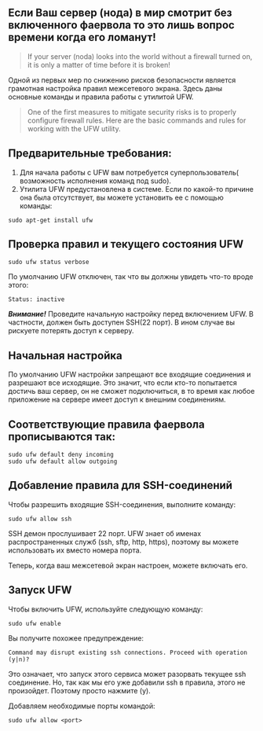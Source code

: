 ## Если Ваш сервер (нода) в мир смотрит без включенного фаервола то это лишь вопрос времени когда его ломанут!<br>
> If your server (noda) looks into the world without a firewall turned on, it is only a matter of time before it is broken!

Одной из первых мер по снижению рисков безопасности является грамотная настройка правил межсетевого экрана. Здесь даны основные команды и правила работы с утилитой UFW.
> One of the first measures to mitigate security risks is to properly configure firewall rules. Here are the basic commands and rules for working with the UFW utility.

## Предварительные требования:

1. Для начала работы с UFW вам потребуется суперпользователь( возможность исполнения команд под sudo).  
2. Утилита  UFW предустановлена в системе. Если по какой-то причине она была отсутствует, вы можете установить ее  с помощью команды:
```
sudo apt-get install ufw
```
## Проверка правил и текущего состояния UFW
```
sudo ufw status verbose
```
По умолчанию UFW отключен, так что вы должны увидеть что-то вроде этого:
```
Status: inactive
```

***Внимание!*** Проведите начальную настройку перед включением UFW. В частности, должен быть доступен SSH(22 порт). В ином случае вы рискуете потерять доступ к серверу.

## Начальная настройка

По умолчанию UFW настройки запрещают все входящие соединения и разрешают все исходящие. Это значит, что если кто-то попытается  достичь ваш сервер, он не сможет подключиться, в то время как любое приложение на сервере имеет доступ к внешним соединениям.

## Cоответствующие правила фаервола прописываются так:
```
sudo ufw default deny incoming
sudo ufw default allow outgoing
```

## Добавление правила для SSH-соединений
 Чтобы разрешить входящие SSH-соединения, выполните команду:
```
sudo ufw allow ssh
```
SSH демон прослушивает 22 порт. UFW знает об именах распространенных служб (ssh, sftp, http, https), поэтому вы можете использовать их вместо номера порта.

Теперь, когда ваш межсетевой экран настроен, можете включать его.

## Запуск UFW

Чтобы включить UFW, используйте следующую команду:
```
sudo ufw enable
```
Вы получите похожее  предупреждение:
```
Command may disrupt existing ssh connections. Proceed with operation (y|n)? 
```
Это означает, что запуск этого сервиса может разорвать текущее ssh соединение.
Но, так как мы его уже добавили ssh в правила, этого не произойдет. Поэтому просто нажмите (y).

Добавляем необходимые порты командой:
```
sudo ufw allow <port>
```
